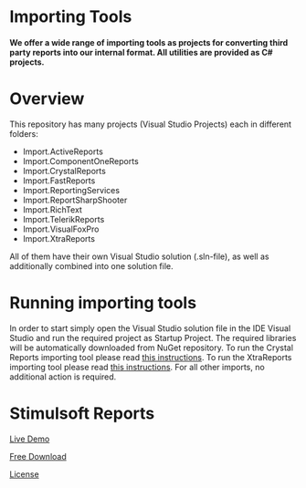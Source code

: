 # Importing Tools

#### We offer a wide range of importing tools as projects for converting third party reports into our internal format. All utilities are provided as C# projects.

# Overview
This repository has many projects (Visual Studio Projects) each in different folders:
* Import.ActiveReports
* Import.ComponentOneReports
* Import.CrystalReports
* Import.FastReports
* Import.ReportingServices
* Import.ReportSharpShooter
* Import.RichText
* Import.TelerikReports
* Import.VisualFoxPro
* Import.XtraReports

All of them have their own Visual Studio solution (.sln-file), as well as additionally combined into one solution file.

# Running importing tools
In order to start simply open the Visual Studio solution file in the IDE Visual Studio and run the required project as Startup Project. The required libraries will be automatically downloaded from NuGet repository. To run the Crystal Reports importing tool please read [this instructions](Import.CrystalReports/README.md). To run the XtraReports importing tool please read [this instructions](Import.XtraReports/README.md). For all other imports, no additional action is required.

# Stimulsoft Reports

[Live Demo](http://demo.stimulsoft.com/#Net)

[Free Download](https://www.stimulsoft.com/en/downloads)

[License](LICENSE.md)